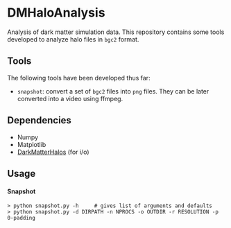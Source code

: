 # DMHaloAnalysis
Analysis of dark matter simulation data. This repository contains some tools
developed to analyze halo files in `bgc2` format.  

## Tools  
The following tools have been developed thus far:  
* `snapshot`: convert a set of `bgc2` files into `png` files. They can be later
converted into a video using ffmpeg.  

## Dependencies
* Numpy
* Matplotlib
* [DarkMatterHalos](https://github.com/hazrmard/DarkMatterHalos) (for i/o)

## Usage

#### Snapshot  
```
> python snapshot.py -h     # gives list of arguments and defaults
> python snapshot.py -d DIRPATH -n NPROCS -o OUTDIR -r RESOLUTION -p 0-padding
```
